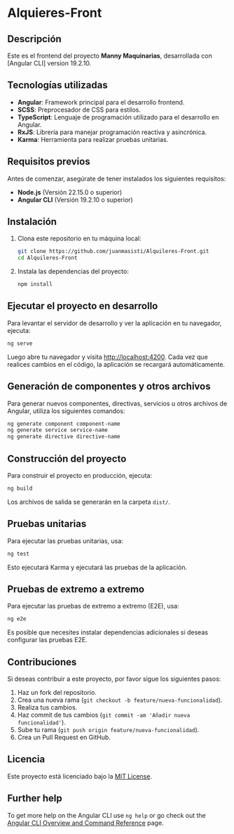 
# Alquieres-Front

## Descripción
Este es el frontend del proyecto **Manny Maquinarias**, desarrollada con [Angular CLI] version 19.2.10.

## Tecnologías utilizadas
- **Angular**: Framework principal para el desarrollo frontend.
- **SCSS**: Preprocesador de CSS para estilos.
- **TypeScript**: Lenguaje de programación utilizado para el desarrollo en Angular.
- **RxJS**: Librería para manejar programación reactiva y asincrónica.
- **Karma**: Herramienta para realizar pruebas unitarias.

## Requisitos previos
Antes de comenzar, asegúrate de tener instalados los siguientes requisitos:

- **Node.js** (Versión 22.15.0 o superior)
- **Angular CLI** (Versión 19.2.10 o superior)

## Instalación

1. Clona este repositorio en tu máquina local:

   ```bash
   git clone https://github.com/juanmasisti/Alquileres-Front.git
   cd Alquileres-Front
   ```

2. Instala las dependencias del proyecto:

   ```bash
   npm install
   ```

## Ejecutar el proyecto en desarrollo

Para levantar el servidor de desarrollo y ver la aplicación en tu navegador, ejecuta:

```bash
ng serve
```

Luego abre tu navegador y visita [http://localhost:4200](http://localhost:4200). Cada vez que realices cambios en el código, la aplicación se recargará automáticamente.

## Generación de componentes y otros archivos

Para generar nuevos componentes, directivas, servicios u otros archivos de Angular, utiliza los siguientes comandos:

```bash
ng generate component component-name
ng generate service service-name
ng generate directive directive-name
```

## Construcción del proyecto

Para construir el proyecto en producción, ejecuta:

```bash
ng build
```

Los archivos de salida se generarán en la carpeta `dist/`.

## Pruebas unitarias

Para ejecutar las pruebas unitarias, usa:

```bash
ng test
```

Esto ejecutará Karma y ejecutará las pruebas de la aplicación.

## Pruebas de extremo a extremo

Para ejecutar las pruebas de extremo a extremo (E2E), usa:

```bash
ng e2e
```

Es posible que necesites instalar dependencias adicionales si deseas configurar las pruebas E2E.

## Contribuciones

Si deseas contribuir a este proyecto, por favor sigue los siguientes pasos:

1. Haz un fork del repositorio.
2. Crea una nueva rama (`git checkout -b feature/nueva-funcionalidad`).
3. Realiza tus cambios.
4. Haz commit de tus cambios (`git commit -am 'Añadir nueva funcionalidad'`).
5. Sube tu rama (`git push origin feature/nueva-funcionalidad`).
6. Crea un Pull Request en GitHub.

## Licencia

Este proyecto está licenciado bajo la [MIT License](LICENSE).


## Further help

To get more help on the Angular CLI use `ng help` or go check out the [Angular CLI Overview and Command Reference](https://angular.io/cli) page.
